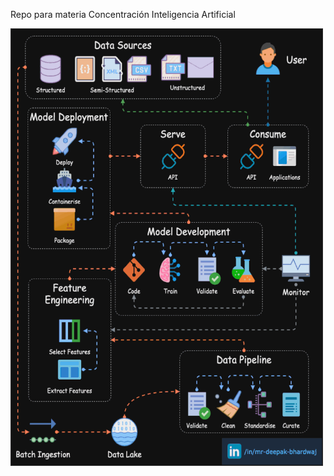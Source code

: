 Repo para materia Concentración Inteligencia Artificial

<img src="https://github.com/feraranas/Concentracion-Inteligencia-Artificial/blob/main/Recursos/ML-Pipeline.gif" width="500" height="700" />
